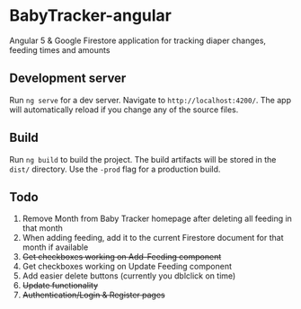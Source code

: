 # BabyTracker-angular
Angular 5 &amp; Google Firestore application for tracking diaper changes, feeding times and amounts

## Development server

Run `ng serve` for a dev server. Navigate to `http://localhost:4200/`. The app will automatically reload if you change any of the source files.

## Build

Run `ng build` to build the project. The build artifacts will be stored in the `dist/` directory. Use the `-prod` flag for a production build.

## Todo
1. Remove Month from Baby Tracker homepage after deleting all feeding in that month
2. When adding feeding, add it to the current Firestore document for that month if available
3. ~~Get checkboxes working on Add-Feeding component~~
3. Get checkboxes working on Update Feeding component
4. Add easier delete buttons (currently you dblclick on time)
5. ~~Update functionality~~
6. ~~Authentication/Login & Register pages~~
